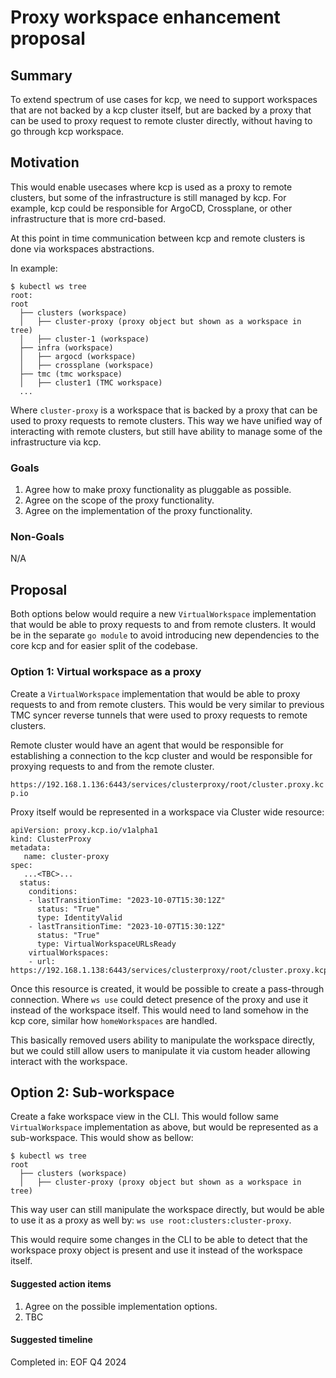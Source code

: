 # Proxy workspace enhancement proposal

## Summary

To extend spectrum of use cases for kcp, we need to support workspaces that are not
backed by a kcp cluster itself, but are backed by a proxy that can be used to proxy
request to remote cluster directly, without having to go through kcp workspace.

## Motivation

This would enable usecases where kcp is used as a proxy to remote clusters, but
some of the infrastructure is still managed by kcp. For example, kcp could be
responsible for ArgoCD, Crossplane, or other infrastructure that is more crd-based.

At this point in time communication between kcp and remote clusters is done via
workspaces abstractions.

In example:
```
$ kubectl ws tree
root:
root
  ├── clusters (workspace)
  │   ├── cluster-proxy (proxy object but shown as a workspace in tree)
  │   ├── cluster-1 (workspace)
  ├── infra (workspace)
  │   ├── argocd (workspace)
  │   ├── crossplane (workspace)
  ├── tmc (tmc workspace)
  │   ├── cluster1 (TMC workspace)
  ...
```

Where `cluster-proxy` is a workspace that is backed by a proxy that can be used
to proxy requests to remote clusters. This way we have unified way of interacting
with remote clusters, but still have ability to manage some of the infrastructure
via kcp.

### Goals

1. Agree how to make proxy functionality as pluggable as possible.
2. Agree on the scope of the proxy functionality.
3. Agree on the implementation of the proxy functionality.

### Non-Goals

N/A

## Proposal

Both options below would require a new `VirtualWorkspace` implementation that
would be able to proxy requests to and from remote clusters. It would be in the separate
`go module` to avoid introducing new dependencies to the core kcp and for easier split
of the codebase.

### Option 1: Virtual workspace as a proxy

Create a `VirtualWorkspace` implementation that would be able to proxy requests
to and from remote clusters. This would be very similar to previous TMC syncer
reverse tunnels that were used to proxy requests to remote clusters.

Remote cluster would have an agent that would be responsible for establishing
a connection to the kcp cluster and would be responsible for proxying requests
to and from the remote cluster.

`https://192.168.1.136:6443/services/clusterproxy/root/cluster.proxy.kcp.io`

Proxy itself would be represented in a workspace via Cluster wide resource:
```
apiVersion: proxy.kcp.io/v1alpha1
kind: ClusterProxy
metadata:
   name: cluster-proxy
spec:
   ...<TBC>...
  status:
    conditions:
    - lastTransitionTime: "2023-10-07T15:30:12Z"
      status: "True"
      type: IdentityValid
    - lastTransitionTime: "2023-10-07T15:30:12Z"
      status: "True"
      type: VirtualWorkspaceURLsReady
    virtualWorkspaces:
    - url: https://192.168.1.138:6443/services/clusterproxy/root/cluster.proxy.kcp.io
```

Once this resource is created, it would be possible to create a pass-through
connection. Where `ws use` could detect presence of the proxy and use it
instead of the workspace itself. This would need to land somehow in the kcp core,
similar how `homeWorkspaces` are handled.

This basically removed users ability to manipulate the workspace directly, but
we could still allow users to manipulate it via custom header allowing interact with the workspace.

## Option 2: Sub-workspace

Create a fake workspace view in the CLI. This would follow same `VirtualWorkspace`
implementation as above, but would be represented as a sub-workspace. This would
show as bellow:
```
$ kubectl ws tree
root
  ├── clusters (workspace)
  │   ├── cluster-proxy (proxy object but shown as a workspace in tree)
```

This way user can still manipulate the workspace directly, but would be able to
use it as a proxy as well by: `ws use root:clusters:cluster-proxy`.

This would require some changes in the CLI to be able to detect that the workspace proxy
object is present and use it instead of the workspace itself.

#### Suggested action items

1. Agree on the possible implementation options.
2. TBC


#### Suggested timeline

Completed in: EOF Q4 2024
